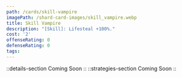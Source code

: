 ```yaml
---
path: /cards/skill-vampire
imagePath: /shard-card-images/skill_vampire.webp
title: Skill Vampire
description: "[Skill]: Lifesteal +100%."
cost: '2'
offenseRating: 0
defenseRating: 0
tags:
---
```

::details-section
Coming Soon
::
::strategies-section
Coming Soon
::